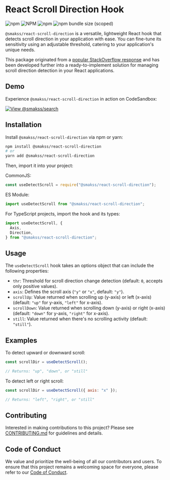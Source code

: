 # React Scroll Direction Hook

![npm](https://img.shields.io/npm/v/@smakss/react-scroll-direction) ![NPM](https://img.shields.io/npm/l/@smakss/react-scroll-direction) ![npm](https://img.shields.io/npm/dt/@smakss/react-scroll-direction) ![npm bundle size (scoped)](https://img.shields.io/bundlephobia/min/@smakss/react-scroll-direction)

`@smakss/react-scroll-direction` is a versatile, lightweight React hook that detects scroll direction in your application with ease. You can fine-tune its sensitivity using an adjustable threshold, catering to your application's unique needs.

This package originated from a [popular StackOverflow response](https://stackoverflow.com/a/62497293/11908502) and has been developed further into a ready-to-implement solution for managing scroll direction detection in your React applications.

## Demo

Experience `@smakss/react-scroll-direction` in action on CodeSandbox:

[![View @smakss/search](https://codesandbox.io/static/img/play-codesandbox.svg)](https://codesandbox.io/s/react-scroll-direction-tclwvp?fontsize=14&hidenavigation=1&theme=dark)

## Installation

Install `@smakss/react-scroll-direction` via npm or yarn:

```bash
npm install @smakss/react-scroll-direction
# or
yarn add @smakss/react-scroll-direction
```

Then, import it into your project:

CommonJS:

```js
const useDetectScroll = require("@smakss/react-scroll-direction");
```

ES Module:

```js
import useDetectScroll from "@smakss/react-scroll-direction";
```

For TypeScript projects, import the hook and its types:

```ts
import useDetectScroll, {
  Axis,
  Direction,
} from "@smakss/react-scroll-direction";
```

## Usage

The `useDetectScroll` hook takes an options object that can include the following properties:

- `thr`: Threshold for scroll direction change detection (default: `0`, accepts only positive values).
- `axis`: Defines the scroll axis (`"y"` or `"x"`, default: `"y"`).
- `scrollUp`: Value returned when scrolling up (y-axis) or left (x-axis) (default: `"up"` for y-axis, `"left"` for x-axis).
- `scrollDown`: Value returned when scrolling down (y-axis) or right (x-axis) (default: `"down"` for y-axis, `"right"` for x-axis).
- `still`: Value returned when there's no scrolling activity (default: `"still"`).

## Examples

To detect upward or downward scroll:

```js
const scrollDir = useDetectScroll();

// Returns: "up", "down", or "still"
```

To detect left or right scroll:

```js
const scrollDir = useDetectScroll({ axis: "x" });

// Returns: "left", "right", or "still"
```

## Contributing

Interested in making contributions to this project? Please see [CONTRIBUTING.md](./CONTRIBUTING.md) for guidelines and details.

## Code of Conduct

We value and prioritize the well-being of all our contributors and users. To ensure that this project remains a welcoming space for everyone, please refer to our [Code of Conduct](./CODE_OF_CONDUCT.md).
